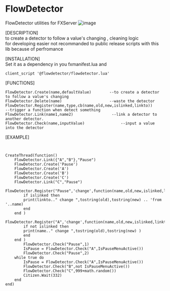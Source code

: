 # FlowDetector
FlowDetector utilities for FXServer
![image](https://github.com/negbook/flowdetector/blob/main/preview.png?raw=true)

[DESCRIPTION]  
to create a detector to follow a value's changing , cleaning logic  
for developing easier 
not recommanded to public release scripts with this lib because of perfromance  

[INSTALLATION]  
Set it as a dependency in you fxmanifest.lua
and
```
client_script '@flowdetector/flowdetector.lua'
```
[FUNCTIONS]  
```
FlowDetector.Create(name,defaultValue)        --to create a detector to follow a value's changing
FlowDetector.Delete(name)                     --waste the detector
FlowDetector.Register(name,type,cb(name,old,new,islinked,linkto))        --trigger a function when detect something
FlowDetector.Link(name1,name2)                 --link a detector to another detector.
FlowDetector.Check(name,inputValue)                --input a value into the detector

```

[EXAMPLE]
```


CreateThread(function()
    FlowDetector.Link({"A","B"},"Pause")
    FlowDetector.Create('Pause')
    FlowDetector.Create('A')
    FlowDetector.Create('B')
    FlowDetector.Create('C')
    FlowDetector.Link("C","Pause")
    FlowDetector.Register("Pause",'change',function(name,old,new,islinked,linkto)
        if islinked then 
        print(linkto.." change ",tostring(old),tostring(new) .. 'from '..name)
        end 
    end )
    FlowDetector.Register("A",'change',function(name,old,new,islinked,linkto)
        if not islinked then 
        print(name.." change ",tostring(old),tostring(new) )
        end 
    end )
        FlowDetector.Check("Pause",1)
        IsPause = FlowDetector.Check("A",IsPauseMenuActive())
        FlowDetector.Check("Pause",2)
    while true do
        IsPause = FlowDetector.Check("A",IsPauseMenuActive())
        FlowDetector.Check("B",not IsPauseMenuActive())
        FlowDetector.Check("C",999+math.random())
        Citizen.Wait(332)
    end
end)


```
